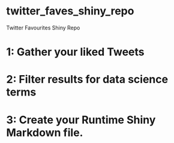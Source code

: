 # twitter_faves_shiny_repo
Twitter Favourites Shiny Repo

# 1: Gather your liked Tweets

# 2: Filter results for data science terms

# 3: Create your Runtime Shiny Markdown file.